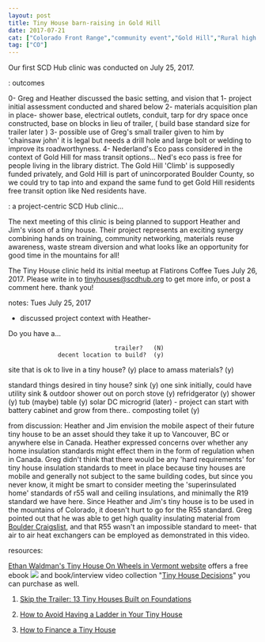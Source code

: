 ```yaml
---
layout: post
title: Tiny House barn-raising in Gold Hill
date: 2017-07-21
cat: ["Colorado Front Range","community event","Gold Hill","Rural high elevation context","scdhub clinic","tiny house","Tiny House Clinic"]
tag: ["CO"]
---
```


Our first SCD Hub clinic was conducted on July 25, 2017.

: outcomes

0- Greg and Heather discussed the basic setting, and vision that 
1- project initial assessment conducted and shared below
2- materials acquisition plan in place- shower base, electrical outlets, conduit, tarp for dry space once constructed, base on blocks in lieu of trailer, ( build base standard size for trailer later )
3- possible use of Greg's small trailer given to him by 'chainsaw john' it is legal but needs a drill hole and large bolt or welding to improve its roadworthyness.
4- Nederland's Eco pass considered in the context of Gold Hill for mass transit options... Ned's eco pass is free for people living in the library district. The Gold Hill 'Climb' is supposedly funded privately, and Gold Hill is part of unincorporated Boulder County, so we could try to tap into and expand the same fund to get Gold Hill residents free transit option like Ned residents have.

: a project-centric SCD Hub clinic...

The next meeting of this clinic is being planned to support Heather and Jim's vison of a tiny house.  Their project represents an exciting synergy combining hands on training, community networking, materials reuse awareness, waste stream diversion and what looks like an opportunity for good time in the mountains for all!

The Tiny House clinic held its initial meetup at Flatirons Coffee Tues July 26, 2017.  Please write in to tinyhouses@scdhub.org to get more info, or post a comment here. thank you!

notes: Tues July 25, 2017
- discussed project context with Heather-

 Do you have a...

                                  trailer?   (N)
                  decent location to build?  (y)
   site that is ok to live in a tiny house?  (y)
                  place to amass materials?  (y)

 standard things desired in tiny house? 
              sink  (y) one sink initially, could have utility sink & outdoor shower out on porch
              stove (y)
      refridgerator (y)
             shower (y)  tub (maybe)
              table (y)
 solar DC microgrid (later) - project can start with battery cabinet and grow from there..
  composting toilet (y)

 from discussion: Heather and Jim envision the mobile aspect of their future tiny house to be an asset should they take it up to Vancouver, BC or anywhere else in Canada.  Heather expressed concerns over whether any home insulation standards might effect them in the form of regulation when in Canada. Greg didn't think that there would be any 'hard requirements' for tiny house insulation standards to meet in place because tiny houses are mobile and generally not subject to the same building codes, but since you never know, it might be smart to consider meeting the 'superinsulated home' standards of r55 wall and ceiling insulations, and minimally the R19 standard we have here. Since Heather and Jim's tiny house is to be used in the mountains of Colorado, it doesn't hurt to go for the R55 standard.  Greg pointed out that he was able to get high quality insulating material from [Boulder Craigslist](https://boulder.craigslist.org/search/zip "Craigslist Boulder free stuff"), and that R55 wasn't an impossible standard to meet- that air to air heat exchangers can be employed as demonstrated in this video.

resources:

[Ethan Waldman's Tiny House On Wheels in Vermont website](http://www.thetinyhouse.net/) offers a free ebook 
![](cheetsheetbookcover-copy.png) and book/interview video collection "[Tiny House Decisions](http://www.thetinyhouse.net/tiny-house-decisions/ "tiny house decisions book and interviews collection product")" you can purchase as well.

1. [Skip the Trailer: 13 Tiny Houses Built on Foundations](http://app.getresponse.com/click.html?x=a62b&lc=k9GJd&mc=Iw&s=oMzhRl&u=KgEd&y=y& "Skip the Trailer: 13 Tiny Houses Built on Foundations")  

2. [How to Avoid Having a Ladder in Your Tiny House](http://app.getresponse.com/click.html?x=a62b&lc=k9GFe&mc=Iw&s=oMzhRl&u=KgEd&y=c& "How to Avoid Having a Ladder in Your Tiny House")
3. [How to Finance a Tiny House](http://app.getresponse.com/click.html?x=a62b&lc=k9GrG&mc=Iw&s=oMzhRl&u=KgEd&y=O& "How to Finance a Tiny House")